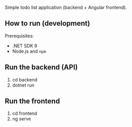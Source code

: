 Simple todo list application (backend + Angular frontend).


## How to run (development)
Prerequisites:
- .NET SDK 9
- Node.js and `npm`

## Run the backend (API)
1. cd backend
2. dotnet run 

## Run the frontend
1. cd frontend
2. ng serve

